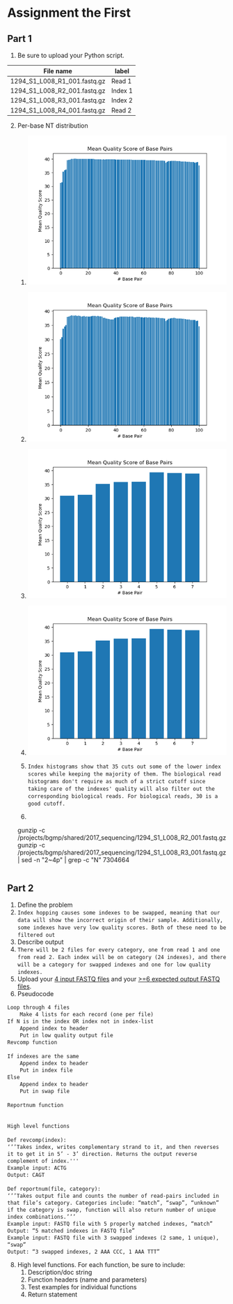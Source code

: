 # Assignment the First

## Part 1
1. Be sure to upload your Python script.

| File name | label |
|---|---|
| 1294_S1_L008_R1_001.fastq.gz | Read 1 |
| 1294_S1_L008_R2_001.fastq.gz | Index 1 |
| 1294_S1_L008_R3_001.fastq.gz | Index 2 |
| 1294_S1_L008_R4_001.fastq.gz | Read 2 |

2. Per-base NT distribution
    1.  ![histogram read 1](meanqual_read1.png "Read 1 Histogram")
    2.  ![histogram read 2](meanqual_read2.png "Read 2 Histogram")
    3.  ![histogram index 1](meanqual_index1.png "Index 1 Histogram")
    4.  ![histogram index 1](meanqual_index1.png "Index 2 Histogram")

    2. ```Index histograms show that 35 cuts out some of the lower index scores while keeping the majority of them. The biological read histograms don't require as much of a strict cutoff since taking care of the indexes' quality will also filter out the corresponding biological reads. For biological reads, 30 is a good cutoff.```
    3. ```
    gunzip -c /projects/bgmp/shared/2017_sequencing/1294_S1_L008_R2_001.fastq.gz gunzip -c /projects/bgmp/shared/2017_sequencing/1294_S1_L008_R3_001.fastq.gz | sed -n "2~4p" | grep -c "N"
    7304664
    ```
    
## Part 2
1. Define the problem
2.  ```Index hopping causes some indexes to be swapped, meaning that our data will show the incorrect origin of their sample. Additionally, some indexes have very low quality scores. Both of these need to be filtered out ```
3. Describe output
4. ```There will be 2 files for every category, one from read 1 and one from read 2. Each index will be on category (24 indexes), and there will be a category for swapped indexes and one for low quality indexes.```
5. Upload your [4 input FASTQ files](../TEST-input_FASTQ) and your [>=6 expected output FASTQ files](../TEST-output_FASTQ).
6. Pseudocode
```
Loop through 4 files
	Make 4 lists for each record (one per file)
If N is in the index OR index not in index-list
	Append index to header
	Put in low quality output file
Revcomp function

If indexes are the same
	Append index to header
	Put in index file
Else
	Append index to header
	Put in swap file

Reportnum function


High level functions

Def revcomp(index):
‘’’Takes index, writes complementary strand to it, and then reverses it to get it in 5’ - 3’ direction. Returns the output reverse complement of index.'''
Example input: ACTG
Output: CAGT

Def reportnum(file, category):
‘’’Takes output file and counts the number of read-pairs included in that file’s category. Categories include: “match”, “swap”, “unknown” if the category is swap, function will also return number of unique index combinations.’’’
Example input: FASTQ file with 5 properly matched indexes, “match”
Output: “5 matched indexes in FASTQ file”
Example input: FASTQ file with 3 swapped indexes (2 same, 1 unique), “swap”
Output: “3 swapped indexes, 2 AAA CCC, 1 AAA TTT”

```
8. High level functions. For each function, be sure to include:
    1. Description/doc string
    2. Function headers (name and parameters)
    3. Test examples for individual functions
    4. Return statement

